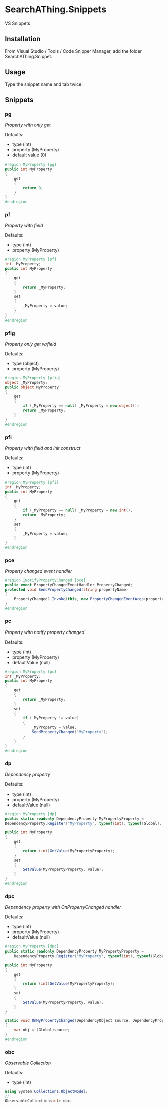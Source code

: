 # SearchAThing.Snippets
VS Snippets

## Installation

From Visual Studio / Tools / Code Snipper Manager, add the folder SearchAThing.Snippet.

## Usage

Type the snippet name and tab twice.

## Snippets

### pg

*Property with only get*

Defaults:
- type (int)
- property (MyProperty)
- default value (0)

```csharp
#region MyProperty [pg]
public int MyProperty
{
    get
    {
        return 0;
    }
}
#endregion
```

### pf

*Property with field*

Defaults:
- type (int)
- property (MyProperty)

```csharp
#region MyProperty [pf]
int _MyProperty;
public int MyProperty
{
    get
    {
        return _MyProperty;
    }
    set
    {
        _MyProperty = value;
    }
}
#endregion
```

### pfig

*Property only get w/field*

Defaults:
- type (object)
- property (MyProperty)

```csharp
#region MyProperty [pfig]
object _MyProperty;
public object MyProperty
{
    get
    {
        if (_MyProperty == null) _MyProperty = new object();
        return _MyProperty;
    }
}
#endregion
```

### pfi

*Property with field and init construct*

Defaults:
- type (int)
- property (MyProperty)

```csharp
#region MyProperty [pfi]
int _MyProperty;
public int MyProperty
{
    get
    {
        if (_MyProperty == null) _MyProperty = new int();
        return _MyProperty;
    }
    set
    {
        _MyProperty = value;
    }
}
#endregion
```

### pce

*Property changed event handler*

```csharp
#region INotifyPropertyChanged [pce]       
public event PropertyChangedEventHandler PropertyChanged;
protected void SendPropertyChanged(string propertyName)
{
    PropertyChanged?.Invoke(this, new PropertyChangedEventArgs(propertyName));
}
#endregion
```

### pc

*Property with notify property changed*

Defaults:
- type (int)
- property (MyProperty)
- defaultValue (null)

```csharp
#region MyProperty [pc]
int _MyProperty;
public int MyProperty
{
    get
    {
        return _MyProperty;
    }
    set
    {
        if (_MyProperty != value)
        {
            _MyProperty = value;
            SendPropertyChanged("MyProperty");
        }
    }
}
#endregion
```

### dp

*Dependency property*

Defaults:
- type (int)
- property (MyProperty)
- defaultValue (null)

```csharp
#region MyProperty [dp]
public static readonly DependencyProperty MyPropertyProperty =
DependencyProperty.Register("MyProperty", typeof(int), typeof(Global), new FrameworkPropertyMetadata(null));

public int MyProperty
{
    get
    {
        return (int)GetValue(MyPropertyProperty);
    }
    set
    {
        SetValue(MyPropertyProperty, value);
    }
}
#endregion
```

### dpc

*Dependency property with OnPropertyChanged handler*

Defaults:
- type (int)
- property (MyProperty)
- defaultValue (null)

```csharp
#region MyProperty [dpc]
public static readonly DependencyProperty MyPropertyProperty =
    DependencyProperty.Register("MyProperty", typeof(int), typeof(Global), new FrameworkPropertyMetadata(null, OnMyPropertyChanged));

public int MyProperty
{
    get
    {
        return (int)GetValue(MyPropertyProperty);
    }
    set
    {
        SetValue(MyPropertyProperty, value);
    }
}

static void OnMyPropertyChanged(DependencyObject source, DependencyPropertyChangedEventArgs e)
{
    var obj = (Global)source;
}
#endregion
```

### obc

*Observable Collection*

Defaults:
- type (int)

```csharp
using System.Collections.ObjectModel;
//...
ObservableCollection<int> obc;
```